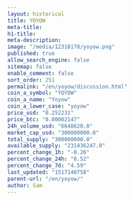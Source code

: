 ```yaml
---
layout: historical
title: YOYOW
meta-title: 
h1-title: 
meta-description: 
image: "/media/12318178/yoyow.png"
published: true
allow_search_engine: false
sitemap: false
enable_comment: false
sort_order: 251
permalink: "/en/yoyow/discussion.html"
coin_a_symbol: "YOYOW"
coin_a_name: "Yoyow"
coin_a_lower_case: "yoyow"
price_usd: "0.252231"
price_btc: "0.00002147"
24h_volume_usd: "6648620.0"
market_cap_usd: "300000000.0"
total_supply: "300000000.0"
available_supply: "231436247.0"
percent_change_1h: "-0.26"
percent_change_24h: "8.52"
percent_change_7d: "4.59"
last_updated: "1517140758"
parent-url: "/en/yoyow/"
author: Sam
---
```


